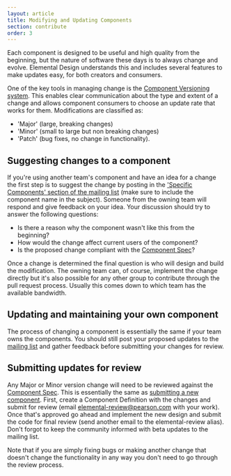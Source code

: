 ```yaml
---
layout: article
title: Modifying and Updating Components
section: contribute
order: 3
---
```


Each component is designed to be useful and high quality from the beginning, but the nature of software these days is to always change and evolve. Elemental Design understands this and includes several features to make updates easy, for both creators and consumers.

One of the key tools in managing change is the [Component Versioning system][versions]. This enables clear communication about the type and extent of a change and allows component consumers to choose an update rate that works for them. Modifications are classified as:

- 'Major' (large, breaking changes)
- 'Minor' (small to large but non breaking changes)
- 'Patch' (bug fixes, no change in functionality).

## Suggesting changes to a component
If you're using another team's component and have an idea for a change the first step is to suggest the change by posting in the ['Specific Components' section of the mailing list][specific-components] (make sure to include the component name in the subject). Someone from the owning team will respond and give feedback on your idea. Your discussion should try to answer the following questions:

- Is there a reason why the component wasn't like this from the beginning?
- How would the change affect current users of the component?
- Is the proposed change compliant with the [Component Spec][spec]?

Once a change is determined the final question is who will design and build the modification. The owning team can, of course, implement the change directly but it's also possible for any other group to contribute through the pull request process. Usually this comes down to which team has the available bandwidth.

## Updating and maintaining your own component
The process of changing a component is essentially the same if your team owns the components. You should still post your proposed updates to the [mailing list][specific-components] and gather feedback before submitting your changes for review.

## Submitting updates for review
Any Major or Minor version change will need to be reviewed against the [Component Spec][spec]. This is essentially the same as [submitting a new component][creation]. First, create a Component Definition with the changes and submit for review (email <elemental-review@pearson.com> with your work). Once that's approved go ahead and implement the new design and submit the code for final review (send another email to the elemental-review alias). Don't forgot to keep the community informed with beta updates to the mailing list.


Note that if you are simply fixing bugs or making another change that doesn't change the functionality in any way you don't need to go through the review process.



[versions]: {{site.baseurl}}/component-versioning
[specific-components]: https://groups.google.com/a/pearson.com/forum/#!categories/elemental-discuss/component-discussion
[spec]: {{site.baseurl}}/membership-spec
[creation]: {{site.baseurl}}/component-creation-guide
